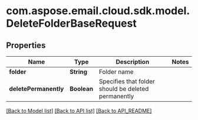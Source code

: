 
# com.aspose.email.cloud.sdk.model.DeleteFolderBaseRequest

## Properties
Name | Type | Description | Notes
------------ | ------------- | ------------- | -------------
**folder** | **String** | Folder name | 
**deletePermanently** | **Boolean** | Specifies that folder should be deleted permanently | 


[[Back to Model list]](API_README.md#documentation-for-models) [[Back to API list]](API_README.md#documentation-for-api-endpoints) [[Back to API_README]](API_README.md)

